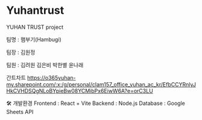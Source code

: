 # Yuhantrust
YUHAN TRUST project  

팀명 : 햄부기(Hambugi)  

팀장 : 김원정  

팀원 : 김려원 김은비 박한별 윤나래  

간트차트 https://o365yuhan-my.sharepoint.com/:x:/g/personal/clam157_office_yuhan_ac_kr/EfbCCYRnlyJHkCVHDSQgNLoBYpieBw08YCMibPx6EiwW6A?e=orC3LU

🛠 개발환경
Frontend : React + Vite
Backend : Node.js
Database : Google Sheets API
